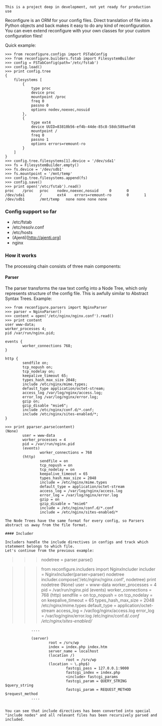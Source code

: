 ``` This is a project deep in development, not yet ready for production use ```

Reconfigure is an ORM for your config files. Direct translation of file into a Python objects and back makes it easy to do any kind of reconfiguration.
You can even extend reconfigure with your own classes for your custom configuration files!

Quick example:

```
>>> from reconfigure.configs import FSTabConfig
>>> from reconfigure.builders.fstab import FilesystemBuilder
>>> config = FSTabConfig(path='/etc/fstab')
>>> config.load()
>>> print config.tree
{
    filesystems [
        {
            type proc
            device proc
            mountpoint /proc
            freq 0
            passno 0
            options nodev,noexec,nosuid
        }, 
        {
            type ext4
            device UUID=83810b56-ef4b-44de-85c8-58dc589aef48
            mountpoint /
            freq 0
            passno 1
            options errors=remount-ro
        }
    ]
}
>>> config.tree.filesystems[1].device = '/dev/sda1'
>>> fs = FilesystemBuilder.empty()
>>> fs.device = '/dev/sdb1'
>>> fs.mountpoint = '/mnt/temp'
>>> config.tree.filesystems.append(fs)
>>> config.save()
>>> print open('/etc/fstab').read()
proc    /proc   proc    nodev,noexec,nosuid     0       0
/dev/sda1       /       ext4    errors=remount-ro       0       1
/dev/sdb1       /mnt/temp   none none none none
```

### Config support so far

* /etc/fstab
* /etc/resolv.conf
* /etc/hosts
* (Ajenti)[http://ajenti.org]
* nginx

### How it works

The processing chain consists of three main components:

#### Parser

The parser transforms the raw text config into a Node Tree, which only represents structure of the config file. This is awfully similar to Abstract Syntax Trees.
Example:
```
>>> from reconfigure.parsers import NginxParser
>>> parser = NginxParser()
>>> content = open('/etc/nginx/nginx.conf').read()
>>> print content 
user www-data;
worker_processes 4;
pid /var/run/nginx.pid;

events {
        worker_connections 768;
}

http {
        sendfile on;
        tcp_nopush on;
        tcp_nodelay on;
        keepalive_timeout 65;
        types_hash_max_size 2048;
        include /etc/nginx/mime.types;
        default_type application/octet-stream;
        access_log /var/log/nginx/access.log;
        error_log /var/log/nginx/error.log;
        gzip on;
        gzip_disable "msie6";
        include /etc/nginx/conf.d/*.conf;
        include /etc/nginx/sites-enabled/*;
}

>>> print pparser.parse(content)
(None)
        user = www-data
        worker_processes = 4
        pid = /var/run/nginx.pid
        (events)
                worker_connections = 768
        (http)
                sendfile = on
                tcp_nopush = on
                tcp_nodelay = on
                keepalive_timeout = 65
                types_hash_max_size = 2048
                include = /etc/nginx/mime.types
                default_type = application/octet-stream
                access_log = /var/log/nginx/access.log
                error_log = /var/log/nginx/error.log
                gzip = on
                gzip_disable = "msie6"
                include = /etc/nginx/conf.d/*.conf
                include = /etc/nginx/sites-enabled/*

The Node Trees have the same format for every config, so Parsers abstract us away from the file format.

#### Includer

Includers handle the include directives in configs and track which statement belongs to which file.
Let's continue from the previous example:

```
>>> nodetree = parser.parse()

>>> from reconfigure.includers import NginxIncluder
>>> includer = NginxIncluder(parser=parser)
>>> nodetree includer.compose('/etc/nginx/nginx.conf', nodetree)
>>> print nodetree
(None)
        user = www-data
        worker_processes = 4
        pid = /var/run/nginx.pid
        (events)
                worker_connections = 768
        (http)
                sendfile = on
                tcp_nopush = on
                tcp_nodelay = on
                keepalive_timeout = 65
                types_hash_max_size = 2048
                <include> /etc/nginx/mime.types
                default_type = application/octet-stream
                access_log = /var/log/nginx/access.log
                error_log = /var/log/nginx/error.log
                <include> /etc/nginx/conf.d/*.conf
                <include> /etc/nginx/sites-enabled/*

                ....

                (server)
                        root = /srv/wp
                        index = index.php index.htm
                        server_name = localhost
                        (location /)
                                root = /srv/wp
                        (location ~ \.php$)
                                fastcgi_pass = 127.0.0.1:9000
                                fastcgi_index = index.php
                                <include> fastcgi_params
                                fastcgi_param = QUERY_STRING            $query_string
                                fastcgi_param = REQUEST_METHOD          $request_method
                ....
```

You can see that include directives has been converted into special "include nodes" and all relevant files has been recursively parsed and included.